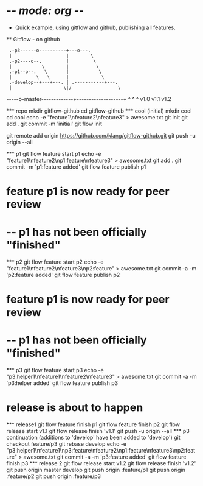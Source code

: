 # -*- mode: org -*-
* Quick example, using gitflow and github, publishing all features.

** Gitflow - on github

     .-p3------o----------+---o---.
     |                    |        \
     .-p2----o--.         |         \
     |           \        |          \
     .-p1--o--.   \       |           \
     |         \   \      |            \
     .-develop--+---+---. | .-----------+---.
     |                   \|/                 \
-----o-master-------------+-------------------+
     ^                    ^                   ^
   v1.0                 v1.1                v1.2

*** repo
mkdir gitflow-github
cd gitflow-github
*** cool (initial)
mkdir cool
cd cool
echo -e "feature1\nfeature2\nfeature3" > awesome.txt
git init
git add .
git commit -m 'initial'
git flow init

git remote add origin https://github.com/klang/gitflow-github.git
git push -u origin --all

*** p1 
git flow feature start p1
echo -e "feature1\nfeature2\np1:feature\nfeature3" > awesome.txt
git add .
git commit -m 'p1:feature added'
git flow feature publish p1
# feature p1 is now ready for peer review
# -- p1 has not been officially "finished"

*** p2
git flow feature start p2
echo -e "feature1\nfeature2\nfeature3\np2:feature" > awesome.txt
git commit -a -m 'p2:feature added'
git flow feature publish p2
# feature p1 is now ready for peer review
# -- p1 has not been officially "finished"
*** p3
git flow feature start p3
echo -e "p3:helper1\nfeature1\nfeature2\nfeature3" > awesome.txt
git commit -a -m 'p3:helper added'
git flow feature publish p3

# release is about to happen

*** release1
git flow feature finish p1
git flow feature finish p2 
git flow release start v1.1
git flow release finish 'v1.1'
git push -u origin --all
*** p3 continuation (additions to 'develop' have been added to 'develop')
git checkout feature/p3
git rebase develop
echo -e "p3:helper1\nfeature1\np3:feature\nfeature2\np1:feature\nfeature3\np2:feature" > awesome.txt
git commit -a -m 'p3:feature added'
git flow feature finish p3
*** release 2
git flow release start v1.2
git flow release finish 'v1.2'
git push origin master develop
git push origin :feature/p1
git push origin :feature/p2
git push origin :feature/p3
